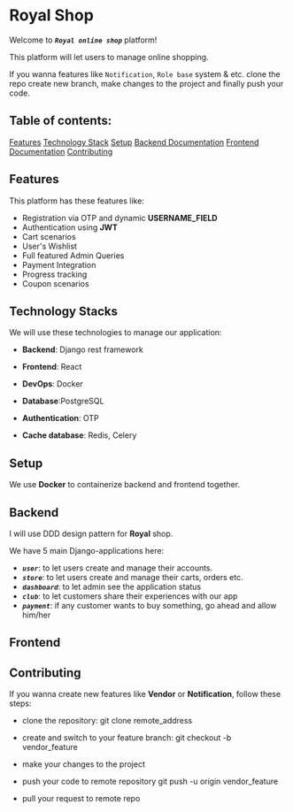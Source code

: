 # Royal Shop

Welcome to ***`Royal online shop`*** platform!

This platform will let users to manage online shopping.

If you wanna features like `Notification`, `Role base` system & etc. clone the repo create new branch, make changes to the project and finally push your code.

<h2>
Table of contents:
</h2>

<a href="##features">Features</a>
<a href="##technology stacks">Technology Stack</a>
<a href="##setup">Setup</a>
<a href="##backend">Backend Documentation</a>
<a href="##frontend">Frontend Documentation</a>
<a href="##contributing">Contributing</a>

## Features

This platform has these features like:

- Registration via OTP and dynamic **USERNAME_FIELD**
- Authentication using **JWT**
- Cart scenarios
- User's Wishlist
- Full featured Admin Queries
- Payment Integration
- Progress tracking
- Coupon scenarios

## Technology Stacks

We will use these technologies to manage our application:

- **Backend**: Django rest framework 

- **Frontend**: React 

- **DevOps**: Docker 

- **Database**:PostgreSQL 

- **Authentication**: OTP 

- **Cache database**: Redis, Celery 

## Setup

We use **Docker** to containerize backend and frontend together.

## Backend

I will use DDD design pattern for **Royal** shop.

We have 5 main Django-applications here:
- ***`user`***: to let users create and manage their accounts.
- ***`store`***: to let users create and manage their carts, orders etc.
- ***`dashboard`***: to let admin see the application status
- ***`club`***: to let customers share their experiences with our app
- ***`payment`***: if any customer wants to buy something, go ahead and allow him/her

## Frontend

## Contributing

If you wanna create new features like **Vendor** or **Notification**, follow these steps:

- clone the repository:
        git clone remote_address

- create and switch to your feature branch:
        git checkout -b vendor_feature

- make your changes to the project 

- push your code to remote repository
        git push -u origin vendor_feature

- pull your request to remote repo
